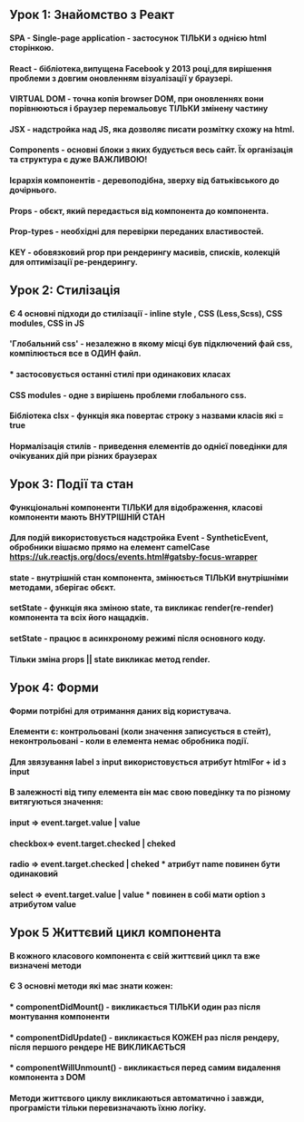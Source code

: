 ## Урок 1: Знайомство з Реакт

#### SPA - Single-page application - застосунок ТІЛЬКИ з однією html сторінкою.

#### React - бібліотека,випущена Facebook у 2013 році,для вирішення проблеми з довгим оновленням візуалізації у браузері.

#### VIRTUAL DOM - точна копія browser DOM, при оновленнях вони порівнюються і браузер перемальовує ТІЛЬКИ змінену частину

#### JSX - надстройка над JS, яка дозволяє писати розмітку схожу на html.

#### Components - основні блоки з яких будується весь сайт. Їх організація та структура є дуже ВАЖЛИВОЮ!

#### Ієрархія компонентів - деревоподібна, зверху від батьківського до дочірнього.

#### Props - обєкт, який передається від компонента до компонента.

#### Prop-types - необхідні для перевірки переданих властивостей.

#### KEY - обовязковий prop при рендерингу масивів, списків, колекцій для оптимізації ре-рендерингу.

## Урок 2: Стилізація

#### Є 4 основні підходи до стилізації - inline style , CSS (Less,Scss), CSS modules, CSS in JS

#### 'Глобальний css' - незалежно в якому місці був підключений фай css, компілюється все в ОДИН файл.

#### \* застосовується останні стилі при одинакових класах

#### CSS modules - одне з вирішень проблеми глобального css.

#### Бібліотека clsx - функція яка повертає строку з назвами класів які = true

#### Нормалізація стилів - приведення елементів до однієї поведінки для очікуваних дій при різних браузерах

## Урок 3: Події та стан

#### Функціональні компоненти ТІЛЬКИ для відображення, класові компоненти мають ВНУТРІШНІЙ СТАН

#### Для подій використовується надстройка Event - SyntheticEvent, обробники вішаємо прямо на елемент camelCase https://uk.reactjs.org/docs/events.html#gatsby-focus-wrapper

#### state - внутрішній стан компонента, змінюється ТІЛЬКИ внутрішніми методами, зберігає обєкт.

#### setState - функція яка зміною state, та викликає render(re-render) компонента та всіх його нащадків.

#### setState - працює в асинхроному режимі після основного коду.

#### Тільки зміна props || state викликає метод render.

## Урок 4: Форми

#### Форми потрібні для отримання даних від користувача.

#### Елементи є: контрольовані (коли значення записується в стейт), неконтрольовані - коли в елемента немає обробника події.

#### Для звязування label з input використовується атрибут htmlFor + id з input

#### В залежності від типу елемента він має свою поведінку та по різному витягуються значення:

#### input => event.target.value | value

#### checkbox=> event.target.checked | cheked

#### radio => event.target.checked | cheked \* атрибут name повинен бути одинаковий

#### select => event.target.value | value \* повинен в собі мати option з атрибутом value

## Урок 5 Життєвий цикл компонента

#### В кожного класового компонента є свій життєвий цикл та вже визначені методи

#### Є 3 основні методи які має знати кожен:

#### \* componentDidMount() - викликається ТІЛЬКИ один раз після монтування компоненти

#### \* componentDidUpdate() - викликається КОЖЕН раз після рендеру, після першого рендере НЕ ВИКЛИКАЄТЬСЯ

#### \* componentWillUnmount() - викликається перед самим видалення компонента з DOM

#### Методи життєвого циклу викликаються автоматично і завжди, програмісти тільки перевизначають їхню логіку.
